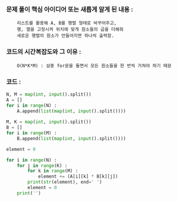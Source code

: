 ### 문제 풀이 핵심 아이디어 또는 새롭게 알게 된 내용 :
        리스트를 활용해 A, B를 행렬 형태로 바꾸어주고,
        행, 열을 고정시켜 위치에 맞게 원소들의 곱을 더해줘 
        새로운 행렬의 원소가 만들어지면 하나씩 출력함.

### 코드의 시간복잡도와 그 이유 :
        O(N*K*M) : 삼중 for문을 돌면서 모든 원소들을 한 번씩 거쳐야 하기 때문

### 코드 :
```python
N, M = map(int, input().split())
A = []
for i in range(N) :
    A.append(list(map(int, input().split())))
    
M, K = map(int, input().split())
B = []
for i in range(M) :
    B.append(list(map(int, input().split())))

element = 0

for i in range(N) :
    for j in range(K) :
        for k in range(M) :
            element += (A[i][k] * B[k][j])
        print(str(element), end=' ')
        element = 0
    print('')
```
